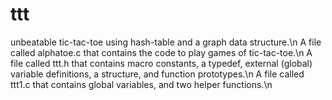# ttt
unbeatable tic-tac-toe using hash-table and a graph data structure.\n
A file called alphatoe.c that contains the code to play games of tic-tac-toe.\n
A file called ttt.h that contains macro constants, a typedef, external (global) variable definitions, a structure, and function prototypes.\n
A file called ttt1.c that contains global variables, and two helper functions.\n
